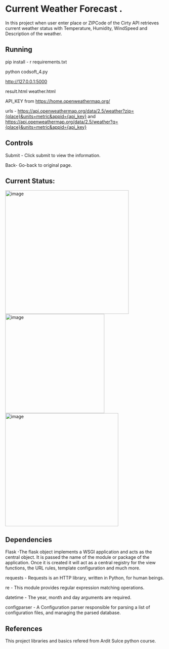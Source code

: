 # Current Weather Forecast .

In this project when user enter place or ZIPCode of the Cirty API retrieves current weather status with Temperature, Humidity, WindSpeed and Description of the weather.

## Running

pip install - r requirements.txt

python codsoft_4.py

http://127.0.0.1:5000

result.html
weather.html

API_KEY from https://home.openweathermap.org/

urls - https://api.openweathermap.org/data/2.5/weather?zip={place}&units=metric&appid={api_key} and https://api.openweathermap.org/data/2.5/weather?q={place}&units=metric&appid={api_key}

## Controls
Submit - Click submit to view the information.

Back- Go-back to original page.

## Current Status:
<img width="390" alt="image" src="https://github.com/swathi-er-official/CODSOFT/assets/147686117/322b9c5a-16ca-43f2-b29a-b090112d577e">

<img width="313" alt="image" src="https://github.com/swathi-er-official/CODSOFT/assets/147686117/d7cf125e-3919-4a30-834a-26326f311455">

<img width="357" alt="image" src="https://github.com/swathi-er-official/CODSOFT/assets/147686117/1004f668-5c1e-46a2-a01a-6f6fdac87415">

## Dependencies
Flask    -The flask object implements a WSGI application and acts as the central
    object.  It is passed the name of the module or package of the
    application.  Once it is created it will act as a central registry for
    the view functions, the URL rules, template configuration and much more.
    
requests -  Requests is an HTTP library, written in Python, for human beings.

re  - This module provides regular expression matching operations.

datetime - The year, month and day arguments are required.

configparser  - A Configuration parser responsible for parsing a list of
                    configuration files, and managing the parsed database.

## References
This project  libraries and basics refered from Ardit Sulce python course.



